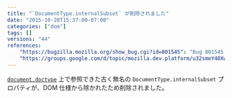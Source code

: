 ```yaml
---
title: "`DocumentType.internalSubset` が削除されました"
date: "2015-10-20T15:37:00-07:00"
categories: ["dom"]
tags: []
versions: "44"
references:
    "https://bugzilla.mozilla.org/show_bug.cgi?id=801545": "Bug 801545 - Remove obsolete attribute: DocumentType.internalSubset"
    "https://groups.google.com/d/topic/mozilla.dev.platform/u32smeY40Xw/discussion": "Intent to unship: DocumentType.internalSubset"
---
```

[`document.doctype`](https://developer.mozilla.org/ja/docs/Web/API/Document/doctype) 上で参照できた古く無名の `DocumentType.internalSubset` プロパティが、DOM 仕様から除かれたため削除されました。
